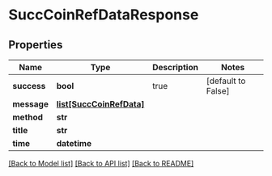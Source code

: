 # SuccCoinRefDataResponse

## Properties
Name | Type | Description | Notes
------------ | ------------- | ------------- | -------------
**success** | **bool** | true | [default to False]
**message** | [**list[SuccCoinRefData]**](SuccCoinRefData.md) |  | 
**method** | **str** |  | 
**title** | **str** |  | 
**time** | **datetime** |  | 

[[Back to Model list]](../README.md#documentation-for-models) [[Back to API list]](../README.md#documentation-for-api-endpoints) [[Back to README]](../README.md)


